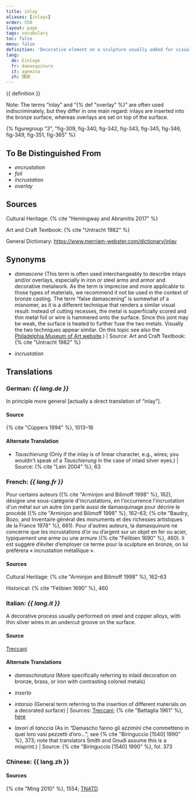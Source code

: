 ```yaml
---
title: inlay
aliases: [inlays]
order: 550
layout: page
tags: vocabulary
toc: false
menu: false
definition: 'Decorative element on a sculpture usually added for visual contrast through color and/or texture. The top surface of an inlay is generally flush with the surrounding metal. A wide range of attachment methods may be used, including solder, adhesives, cements, burrs, undercuts, and/or rivets, but the basic technique involves shaping the inlay and incising the ground metal to produce a cavity of the inlay shape. Inlay materials may include metals, glass, stone, or bone, among others.'
lang:
  de: Einlage
  fr: damasquinure
  it: agemina
  zh: 镶嵌
---
```


{{ definition }}

<div class="backmatter">
Note: The terms “inlay” and “{% def "overlay" %}” are often used indiscriminately, but they differ in one main regard: inlays are inserted into the bronze surface, whereas overlays are set on top of the surface.
</div>

{% figuregroup "3", "fig-309, fig-340, fig-342, fig-343, fig-345, fig-346, fig-349, fig-351, fig-365" %}

## To Be Distinguished From

- *encrustation*
- *foil*
- *incrustation*
- *overlay*

## Sources

Cultural Heritage: {% cite "Hemingway and Abramitis 2017" %}

Art and Craft Textbook: {% cite "Untracht 1982" %}

General Dictionary: <https://www.merriam-webster.com/dictionary/inlay>

## Synonyms

- *damascene* (This term is often used interchangeably to describe inlays and/or overlays, especially in iron or steel arms and armor and decorative metalwork. As the term is imprecise and more applicable to those types of materials, we recommend it not be used in the context of bronze casting. The term “false damascening” is somewhat of a misnomer, as it is a different technique that renders a similar visual result: instead of cutting recesses, the metal is superficially scored and thin metal foil or wire is hammered onto the surface. Since this joint may be weak, the surface is heated to further fuse the two metals. Visually the two techniques appear similar. On this topic see also the [Philadelphia Museum of Art website](http://www.philamuseum.org/booklets/7_43_81_1.html).) | Source: Art and Craft Textbook: {% cite "Untracht 1982" %}

- *incrustation*

## Translations

<div class="accordion">

### **German**: *{{ lang.de }}*

In principle more general [actually a direct translation of “inlay”].

#### Source

{% cite "Cüppers 1994" %}, 1013–16

#### Alternate Translation

- *Tauschierung* (Only if the inlay is of linear character, e.g., wires; you wouldn't speak of a *Tauschierung* in the case of inlaid silver eyes.) | Source: {% cite "Lein 2004" %}, 63

### **French**: *{{ lang.fr }}*

Pour certains auteurs ({% cite "Arminjon and Bilimoff 1998" %}, 162), désigne une sous-catégorie d'incrustations, en l'occurrence l'incrustation d'un métal sur un autre (on parle aussi de damasquinage pour décrire le procédé ({% cite "Arminjon and Bilimoff 1998" %}, 162–63; {% cite "Baudry, Bozo, and Inventaire général des monuments et des richesses artistiques de la France 1978" %}, 661). Pour d'autres auteurs, la damasquinure ne concerne que les incrustations d’or ou d’argent sur un objet en fer ou acier, typiquement une arme ou une armure ({% cite "Félibien 1690" %}, 460). Il est suggéré d’éviter d’employer ce terme pour la sculpture en bronze, on lui préférera « incrustation métallique ».

#### Sources

Cultural Heritage: {% cite "Arminjon and Bilimoff 1998" %}, 162–63

Historical: {% cite "Félibien 1690" %}, 460

### **Italian**: *{{ lang.it }}*

A decorative process usually performed on steel and copper alloys, with thin silver wires in an undercut groove on the surface.

#### Source

[Treccani](https://www.treccani.it/vocabolario/ricerca/agemina/)

#### Alternate Translations

- *damaschinatura* (More specifically referring to inlaid decoration on bronze, brass, or iron with contrasting colored metals)

- *inserto*

- *intarsio* (General term referring to the insertion of different materials on a decorated surface) | Sources: [Treccani](http://www.treccani.it/vocabolario/intarsio); {% cite "Battaglia 1961" %}, [here](http://www.gdli.it/pdf_viewer/Scripts/pdf.js/web/viewer.asp?file=/PDF/GDLI08/GDLI_08_ocr_176.pdf&parola=intarsio)

- *lavori di tanccia* (As in “Damascho fanno gli azzimini che commetteno in quei loro vasi pezzetti d’oro...”; see {% cite "Biringuccio [1540] 1990" %}, 373; note that translators Smith and Gnudi assume this is a misprint.) | Source: {% cite "Biringuccio [1540] 1990" %}, fol. 373

### **Chinese**: {{ lang.zh }}

#### Sources

{% cite "Ming 2010" %}, 1554; [TNATD](https://terms.naer.edu.tw/detail/11566239/?index=5)

</div>
